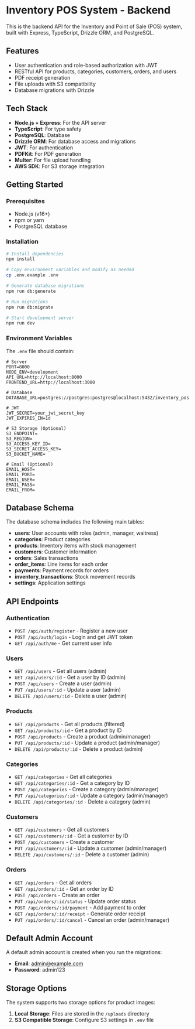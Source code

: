 # Inventory POS System - Backend

This is the backend API for the Inventory and Point of Sale (POS) system, built with Express, TypeScript, Drizzle ORM, and PostgreSQL.

## Features

- User authentication and role-based authorization with JWT
- RESTful API for products, categories, customers, orders, and users
- PDF receipt generation
- File uploads with S3 compatibility
- Database migrations with Drizzle

## Tech Stack

- **Node.js + Express**: For the API server
- **TypeScript**: For type safety
- **PostgreSQL**: Database
- **Drizzle ORM**: For database access and migrations
- **JWT**: For authentication
- **PDFKit**: For PDF generation
- **Multer**: For file upload handling
- **AWS SDK**: For S3 storage integration

## Getting Started

### Prerequisites

- Node.js (v16+)
- npm or yarn
- PostgreSQL database

### Installation

```bash
# Install dependencies
npm install

# Copy environment variables and modify as needed
cp .env.example .env

# Generate database migrations
npm run db:generate

# Run migrations
npm run db:migrate

# Start development server
npm run dev
```

### Environment Variables

The `.env` file should contain:

```
# Server
PORT=8000
NODE_ENV=development
API_URL=http://localhost:8000
FRONTEND_URL=http://localhost:3000

# Database
DATABASE_URL=postgres://postgres:postgres@localhost:5432/inventory_pos

# JWT
JWT_SECRET=your_jwt_secret_key
JWT_EXPIRES_IN=1d

# S3 Storage (Optional)
S3_ENDPOINT=
S3_REGION=
S3_ACCESS_KEY_ID=
S3_SECRET_ACCESS_KEY=
S3_BUCKET_NAME=

# Email (Optional)
EMAIL_HOST=
EMAIL_PORT=
EMAIL_USER=
EMAIL_PASS=
EMAIL_FROM=
```

## Database Schema

The database schema includes the following main tables:

- **users**: User accounts with roles (admin, manager, waitress)
- **categories**: Product categories
- **products**: Inventory items with stock management
- **customers**: Customer information
- **orders**: Sales transactions
- **order_items**: Line items for each order
- **payments**: Payment records for orders
- **inventory_transactions**: Stock movement records
- **settings**: Application settings

## API Endpoints

### Authentication
- `POST /api/auth/register` - Register a new user
- `POST /api/auth/login` - Login and get JWT token
- `GET /api/auth/me` - Get current user info

### Users
- `GET /api/users` - Get all users (admin)
- `GET /api/users/:id` - Get a user by ID (admin)
- `POST /api/users` - Create a user (admin)
- `PUT /api/users/:id` - Update a user (admin)
- `DELETE /api/users/:id` - Delete a user (admin)

### Products
- `GET /api/products` - Get all products (filtered)
- `GET /api/products/:id` - Get a product by ID
- `POST /api/products` - Create a product (admin/manager)
- `PUT /api/products/:id` - Update a product (admin/manager)
- `DELETE /api/products/:id` - Delete a product (admin)

### Categories
- `GET /api/categories` - Get all categories
- `GET /api/categories/:id` - Get a category by ID
- `POST /api/categories` - Create a category (admin/manager)
- `PUT /api/categories/:id` - Update a category (admin/manager)
- `DELETE /api/categories/:id` - Delete a category (admin)

### Customers
- `GET /api/customers` - Get all customers
- `GET /api/customers/:id` - Get a customer by ID
- `POST /api/customers` - Create a customer
- `PUT /api/customers/:id` - Update a customer (admin/manager)
- `DELETE /api/customers/:id` - Delete a customer (admin)

### Orders
- `GET /api/orders` - Get all orders
- `GET /api/orders/:id` - Get an order by ID
- `POST /api/orders` - Create an order
- `PUT /api/orders/:id/status` - Update order status
- `POST /api/orders/:id/payment` - Add payment to order
- `GET /api/orders/:id/receipt` - Generate order receipt
- `PUT /api/orders/:id/cancel` - Cancel an order (admin/manager)

## Default Admin Account

A default admin account is created when you run the migrations:

- **Email**: admin@example.com
- **Password**: admin123

## Storage Options

The system supports two storage options for product images:

1. **Local Storage**: Files are stored in the `/uploads` directory
2. **S3 Compatible Storage**: Configure S3 settings in `.env` file
